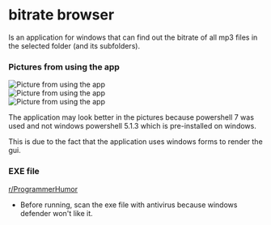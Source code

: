 # bitrate browser

Is an application for windows that can find out the bitrate of all mp3 files in the selected folder (and its subfolders).

### Pictures from using the app
![Picture from using the app](https://imgur.com/d4lzp7w.png)  
![Picture from using the app](https://imgur.com/NiZtxFy.png)  
![Picture from using the app](https://imgur.com/POrLtn6.png)  

The application may look better in the pictures because powershell 7 was used and not windows powershell 5.1.3 which is pre-installed on windows. 

This is due to the fact that the application uses windows forms to render the gui.

### EXE file 
[r/ProgrammerHumor](https://www.reddit.com/r/ProgrammerHumor/)  

- Before running, scan the exe file with antivirus because windows defender won't like it.